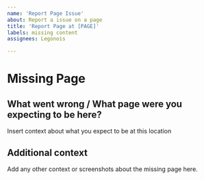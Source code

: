 ```yaml
---
name: 'Report Page Issue'
about: Report a issue on a page
title: 'Report Page at [PAGE]'
labels: missing content
assignees: Legonois

---
```


# Missing Page

## **What went wrong / What page were you expecting to be here?**
Insert context about what you expect to be at this location

## **Additional context**
Add any other context or screenshots about the missing page here.

